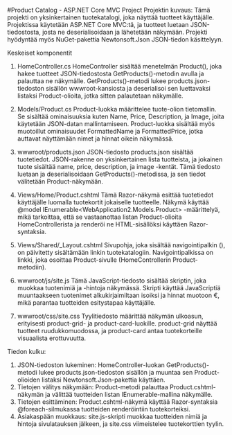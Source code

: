 #Product Catalog - ASP.NET Core MVC Project
Projektin kuvaus:
Tämä projekti on yksinkertainen tuotekatalogi, joka näyttää tuotteet käyttäjälle. Projektissa käytetään ASP.NET Core MVC:tä, ja tuotteet luetaan JSON-tiedostosta, 
josta ne deserialisoidaan ja lähetetään näkymään. Projekti hyödyntää myös NuGet-pakettia Newtonsoft.Json JSON-tiedon käsittelyyn.

Keskeiset komponentit
1. HomeController.cs
HomeController sisältää menetelmän Product(), joka hakee tuotteet JSON-tiedostosta GetProducts()-metodin avulla ja palauttaa ne näkymälle.
GetProducts()-metodi lukee products.json-tiedoston sisällön wwwroot-kansiosta ja deserialisoi sen luettavaksi listaksi Product-olioita, jotka sitten palautetaan näkymälle.

2. Models/Product.cs
Product-luokka määrittelee tuote-olion tietomallin. Se sisältää ominaisuuksia kuten Name, Price, Description, ja Image, joita käytetään JSON-datan mallintamiseen.
Product-luokka sisältää myös muotoillut ominaisuudet FormattedName ja FormattedPrice, jotka auttavat näyttämään nimet ja hinnat oikein näkymässä.

3. wwwroot/products.json
JSON-tiedosto products.json sisältää tuotetiedot. JSON-rakenne on yksinkertainen lista tuotteista, ja jokainen tuote sisältää name, price, description, ja image -kentät.
Tämä tiedosto luetaan ja deserialisoidaan GetProducts()-metodissa, ja sen tiedot välitetään Product-näkymään.

4. Views/Home/Product.cshtml
Tämä Razor-näkymä esittää tuotetiedot käyttäjälle luomalla tuotekortit jokaiselle tuotteelle.
Näkymä käyttää @model IEnumerable<WebApplication2.Models.Product> -määrittelyä, mikä tarkoittaa, että se vastaanottaa listan Product-olioita HomeControllerista ja renderöi ne HTML-sisällöksi käyttäen Razor-syntaksia.

5. Views/Shared/_Layout.cshtml
Sivupohja, joka sisältää navigointipalkin (<navbar>), on päivitetty sisältämään linkin tuotekatalogiin. Navigointipalkissa on linkki, joka osoittaa Product-sivulle (HomeControllerin Product-metodiin).

6. wwwroot/js/site.js
Tämä JavaScript-tiedosto sisältää skriptin, joka muokkaa tuotenimiä ja -hintoja näkymässä.
Skripti käyttää JavaScriptiä muuntaakseen tuotenimet alkukirjaimiltaan isoiksi ja hinnat muotoon €, mikä parantaa tuotteiden esitystapaa käyttäjälle.

7. wwwroot/css/site.css
Tyylitiedosto määrittää näkymän ulkoasun, erityisesti product-grid- ja product-card-luokille.
product-grid näyttää tuotteet ruudukkomuodossa, ja product-card antaa tuotekorteille visuaalista erottuvuutta.

Tiedon kulku:
1. JSON-tiedoston lukeminen: HomeController-luokan GetProducts()-metodi lukee products.json-tiedoston sisällön ja muuntaa sen Product-olioiden listaksi Newtonsoft.Json-pakettia käyttäen.
2. Tietojen välitys näkymään: Product-metodi palauttaa Product.cshtml-näkymän ja välittää tuotteiden listan IEnumerable<Product>-mallina näkymälle.
3. Tietojen esittäminen: Product.cshtml-näkymä käyttää Razor-syntaksia @foreach-silmukassa tuotteiden renderöintiin tuotekorteiksi.
4. Asiakaspään muokkaus: site.js-skripti muokkaa tuotteiden nimiä ja hintoja sivulatauksen jälkeen, ja site.css viimeistelee tuotekorttien tyylin.
